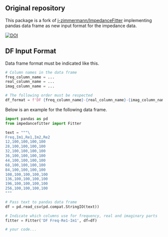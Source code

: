 ## Original repository

This package is a fork of [j-zimmermann/ImpedanceFitter](https://github.com/j-zimmermann/ImpedanceFitter)
implementing pandas data frame as new input format for the impedance data.

[![DOI](https://zenodo.org/badge/297969672.svg)](https://zenodo.org/badge/latestdoi/297969672)


## DF Input Format

Data frame format must be indicated like this.

```python
# Column names in the data frame
freq_column_name = ...
real_column_name = ...
imag_column_name = ...

# The following order must be respected
df_format = f'DF {freq_column_name}-{real_column_name}-{imag_column_name}'
```

Below is an example for the following data frame.

```python
import pandas as pd
from impedancefitter import Fitter

text = """\
Freq,Im1,Re1,Im2,Re2
12,100,100,100,100
28,100,100,100,100
32,100,100,100,100
36,100,100,100,100
44,100,100,100,100
68,100,100,100,100
84,100,100,100,100
108,100,100,100,100
136,100,100,100,100
196,100,100,100,100
256,100,100,100,100
"""

# Pass text to pandas data frame
df = pd.read_csv(pd.compat.StringIO(text))

# Indicate which columns use for frequency, real and imaginary parts
fitter = Fitter('DF Freq-Re1-Im1', df=df)

# your code...
```